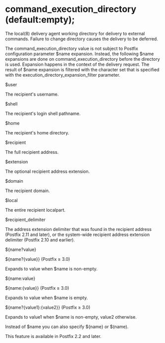 # command_execution_directory (default:empty); 

 The local(8) delivery agent working directory for delivery to
external commands.  Failure to change directory causes the delivery
to be deferred. 

 The command_execution_directory value is not subject to Postfix
configuration parameter $name expansion. Instead, the following
$name expansions are done on command_execution_directory before the
directory is used. Expansion happens in the context
of the delivery request.  The result of $name expansion is filtered
with the character set that is specified with the
execution_directory_expansion_filter parameter.  



$user

The recipient's username. 

$shell

The recipient's login shell pathname. 

$home

The recipient's home directory. 

$recipient

The full recipient address. 

$extension

The optional recipient address extension. 

$domain

The recipient domain. 

$local

The entire recipient localpart. 

$recipient_delimiter

The address extension delimiter that was found in the recipient
address (Postfix 2.11 and later), or the system-wide recipient
address extension delimiter (Postfix 2.10 and earlier). 

${name?value}

${name?{value}} (Postfix &ge; 3.0)

Expands to value when $name is non-empty. 

${name:value}

${name:{value}} (Postfix &ge; 3.0)

Expands to value when $name is empty. 

${name?{value1}:{value2}} (Postfix &ge; 3.0)

Expands to value1 when $name is non-empty,
value2 otherwise. 




Instead of $name you can also specify ${name} or $(name).


 This feature is available in Postfix 2.2 and later. 


